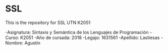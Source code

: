 # SSL
This is the repository for SSL UTN K2051

-Asignatura: Sintaxis y Semántica de los Lenguajes de Programación
-Curso: K2051
-Año de cursada: 2018
-Legajo: 1631561 
-Apellido: Lastiesas
-Nombre: Agustin
